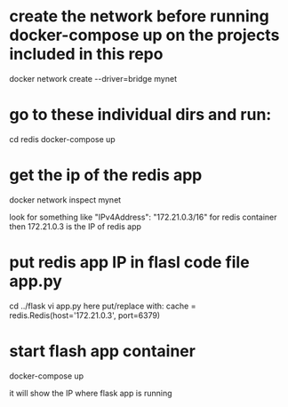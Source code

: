 # create the network before running docker-compose up on the projects included in this repo
docker network create --driver=bridge mynet

# go to these individual dirs and run:
cd redis
docker-compose up

# get the ip of the redis app
docker network inspect mynet

look for something like "IPv4Address": "172.21.0.3/16" for redis container
then 172.21.0.3 is the IP of redis app

# put redis app IP in flasl code file app.py
cd ../flask
vi app.py
here
put/replace with:
cache = redis.Redis(host='172.21.0.3', port=6379)

# start flash app container
docker-compose up

it will show the IP where flask app is running

